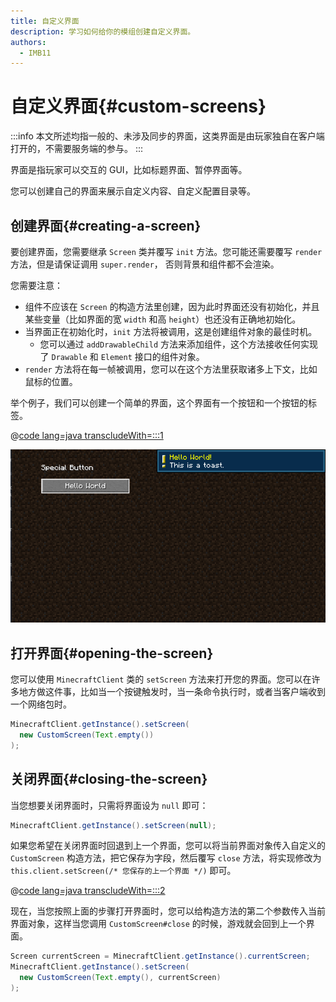 ```yaml
---
title: 自定义界面
description: 学习如何给你的模组创建自定义界面。
authors:
  - IMB11
---
```


# 自定义界面{#custom-screens}

:::info
本文所述均指一般的、未涉及同步的界面，这类界面是由玩家独自在客户端打开的，不需要服务端的参与。
:::

界面是指玩家可以交互的 GUI，比如标题界面、暂停界面等。

您可以创建自己的界面来展示自定义内容、自定义配置目录等。

## 创建界面{#creating-a-screen}

要创建界面，您需要继承 `Screen` 类并覆写 `init` 方法。您可能还需要覆写 `render` 方法，但是请保证调用 `super.render`， 否则背景和组件都不会渲染。

您需要注意：

- 组件不应该在 `Screen` 的构造方法里创建，因为此时界面还没有初始化，并且某些变量（比如界面的宽 `width` 和高 `height`）也还没有正确地初始化。
- 当界面正在初始化时，`init` 方法将被调用，这是创建组件对象的最佳时机。
  - 您可以通过 `addDrawableChild` 方法来添加组件，这个方法接收任何实现了 `Drawable` 和 `Element` 接口的组件对象。
- `render` 方法将在每一帧被调用，您可以在这个方法里获取诸多上下文，比如鼠标的位置。

举个例子，我们可以创建一个简单的界面，这个界面有一个按钮和一个按钮的标签。

@[code lang=java transcludeWith=:::1](@/reference/1.21/src/client/java/com/example/docs/rendering/screens/CustomScreen.java)

![自定义界面 1](/assets/develop/rendering/gui/custom-1-example.png)

## 打开界面{#opening-the-screen}

您可以使用 `MinecraftClient` 类的 `setScreen` 方法来打开您的界面。您可以在许多地方做这件事，比如当一个按键触发时，当一条命令执行时，或者当客户端收到一个网络包时。

```java
MinecraftClient.getInstance().setScreen(
  new CustomScreen(Text.empty())
);
```

## 关闭界面{#closing-the-screen}

当您想要关闭界面时，只需将界面设为 `null` 即可：

```java
MinecraftClient.getInstance().setScreen(null);
```

如果您希望在关闭界面时回退到上一个界面，您可以将当前界面对象传入自定义的 `CustomScreen` 构造方法，把它保存为字段，然后覆写 `close` 方法，将实现修改为 `this.client.setScreen(/* 您保存的上一个界面 */)` 即可。

@[code lang=java transcludeWith=:::2](@/reference/1.21/src/client/java/com/example/docs/rendering/screens/CustomScreen.java)

现在，当您按照上面的步骤打开界面时，您可以给构造方法的第二个参数传入当前界面对象，这样当您调用 `CustomScreen#close` 的时候，游戏就会回到上一个界面。

```java
Screen currentScreen = MinecraftClient.getInstance().currentScreen;
MinecraftClient.getInstance().setScreen(
  new CustomScreen(Text.empty(), currentScreen)
);
```
